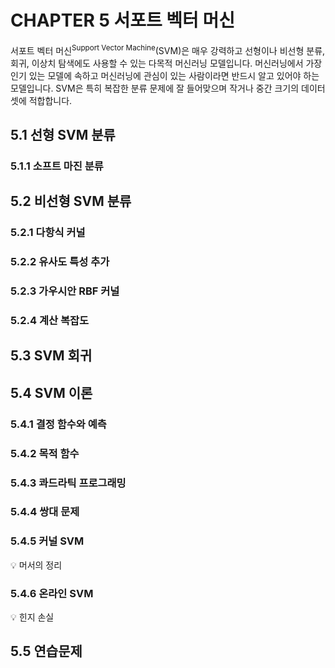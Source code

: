 # CHAPTER 5 서포트 벡터 머신
서포트 벡터 머신<sup>Support Vector Machine</sup>(SVM)은 매우 강력하고 선형이나 비선형 분류, 회귀, 이상치 탐색에도 사용할 수 있는 다목적 머신러닝 모델입니다. 머신러닝에서 가장 인기 있는 모델에 속하고 머신러닝에 관심이 있는 사람이라면 반드시 알고 있어야 하는 모델입니다. SVM은 특히 복잡한 분류 문제에 잘 들어맞으며 작거나 중간 크기의 데이터셋에 적합합니다.

## 5.1 선형 SVM 분류

### 5.1.1 소프트 마진 분류

## 5.2 비선형 SVM 분류

### 5.2.1 다항식 커널

### 5.2.2 유사도 특성 추가

### 5.2.3 가우시안 RBF 커널

### 5.2.4 계산 복잡도

## 5.3 SVM 회귀

## 5.4 SVM 이론

### 5.4.1 결정 함수와 예측

### 5.4.2 목적 함수

### 5.4.3 콰드라틱 프로그래밍

### 5.4.4 쌍대 문제

### 5.4.5 커널 SVM

:bulb: 머서의 정리

### 5.4.6 온라인 SVM

:bulb: 힌지 손실

## 5.5 연습문제
